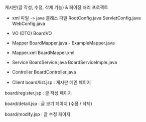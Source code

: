 게시판(글 작성, 수정, 삭제 기능) & 페이징 처리 프로젝트

- xml 파일 -> java 클래스 파일
RootConfig.java
ServletConfig.java
WebConfig.java

- VO (DTO)
BoardVO

- Mapper
BoardMapper.java -
ExampleMapper.java

- Mapper.xml
BoardMapper.xml

- Service
BoardService.java
BoardServiceImple.java

- Controller
BoardController.java

- Client
board/list.jsp : 게시판 메인 페이지

board/register.jsp : 글 작성 페이지

board/detail.jsp : 글 보기 페이지 (수정 / 삭제)

board/modify.jsp : 글 수정 페이지
